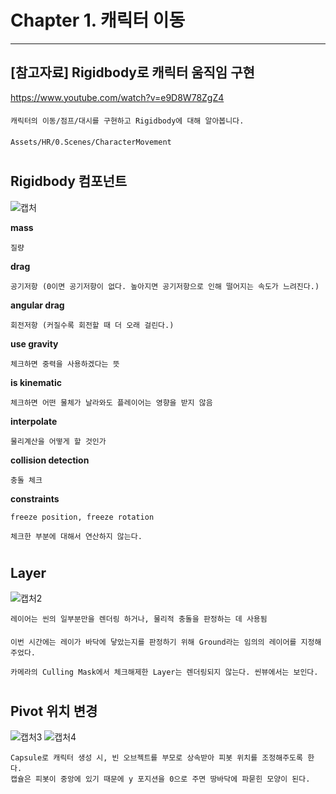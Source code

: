 # Chapter 1. 캐릭터 이동 
***
## [참고자료] Rigidbody로 캐릭터 움직임 구현
https://www.youtube.com/watch?v=e9D8W78ZgZ4
####
    캐릭터의 이동/점프/대시를 구현하고 Rigidbody에 대해 알아봅니다.
####
    Assets/HR/0.Scenes/CharacterMovement
#
## Rigidbody 컴포넌트
![캡처](https://user-images.githubusercontent.com/86524081/202970747-349b56f7-20ae-4247-b544-cce7935385e7.PNG)

**mass**

    질량

**drag**

    공기저항 (0이면 공기저항이 없다. 높아지면 공기저항으로 인해 떨어지는 속도가 느려진다.)

**angular drag**

    회전저항 (커질수록 회전할 때 더 오래 걸린다.)

**use gravity**

    체크하면 중력을 사용하겠다는 뜻

**is kinematic**

    체크하면 어떤 물체가 날라와도 플레이어는 영향을 받지 않음

**interpolate**

    물리계산을 어떻게 할 것인가
    
**collision detection**

    충돌 체크

**constraints**

    freeze position, freeze rotation 
    
    체크한 부분에 대해서 연산하지 않는다.
#
## Layer
![캡처2](https://user-images.githubusercontent.com/86524081/202973327-5490e8bb-16c7-4ad5-a3c3-1ef628c6c8f4.PNG)

    레이어는 씬의 일부분만을 렌더링 하거나, 물리적 충돌을 판정하는 데 사용됨
####
    이번 시간에는 레이가 바닥에 닿았는지를 판정하기 위해 Ground라는 임의의 레이어를 지정해주었다.
    
    카메라의 Culling Mask에서 체크해제한 Layer는 렌더링되지 않는다. 씬뷰에서는 보인다.
#
## Pivot 위치 변경
![캡처3](https://user-images.githubusercontent.com/86524081/202976148-b7a775fd-6582-469e-b344-235d7ab2951a.PNG)
![캡처4](https://user-images.githubusercontent.com/86524081/202975500-35a109e8-6275-4d14-bbcc-e53c1e239cb0.PNG)

    Capsule로 캐릭터 생성 시, 빈 오브젝트를 부모로 상속받아 피봇 위치를 조정해주도록 한다.
    캡슐은 피봇이 중앙에 있기 때문에 y 포지션을 0으로 주면 땅바닥에 파묻힌 모양이 된다.
